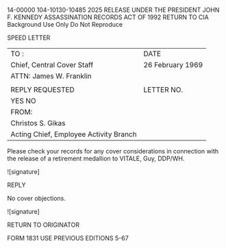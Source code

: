 14-00000
104-10130-10485
2025 RELEASE UNDER THE PRESIDENT JOHN F. KENNEDY ASSASSINATION RECORDS ACT OF 1992
RETURN TO CIA
Background Use Only
Do Not Reproduce

SPEED LETTER

|                                        |                  |
| -------------------------------------- | ---------------- |
| TO :                                   | DATE             |
| Chief, Central Cover Staff             | 26 February 1969 |
| ATTN: James W. Franklin                |                  |
|                                        |                  |
| REPLY REQUESTED                        | LETTER NO.       |
| YES NO                                 |                  |
| FROM:                                  |                  |
| Christos S. Gikas                      |                  |
| Acting Chief, Employee Activity Branch |                  |

Please check your records for any cover considerations in connection with the release of a retirement medallion to VITALE, Guy, DDP/WH.

![signature]

REPLY

No cover objections.

![signature]

RETURN TO ORIGINATOR

FORM 1831 USE PREVIOUS EDITIONS
5-67
